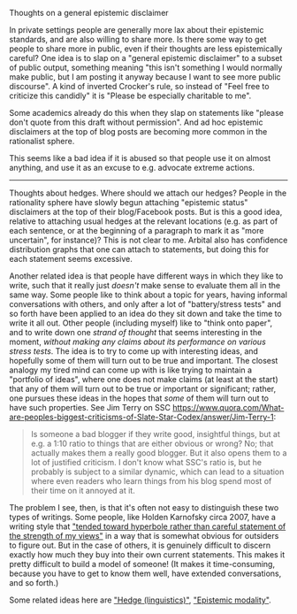 Thoughts on a general epistemic disclaimer

In private settings people are generally more lax about their epistemic
standards, and are also willing to share more. Is there some way to get people
to share more in public, even if their thoughts are less epistemically careful?
One idea is to slap on a "general epistemic disclaimer" to a subset of public
output, something meaning "this isn't something I would normally make public,
but I am posting it anyway because I want to see more public discourse". A kind
of inverted Crocker's rule, so instead of "Feel free to criticize this
candidly" it is "Please be especially charitable to me".

Some academics already do this when they slap on statements like "please don't
quote from this draft without permission". And ad hoc epistemic disclaimers at
the top of blog posts are becoming more common in the rationalist sphere.

This seems like a bad idea if it is abused so that people use it on almost
anything, and use it as an excuse to e.g. advocate extreme actions.

---

Thoughts about hedges. Where should we attach our hedges? People
in the rationality sphere have slowly begun attaching "epistemic
status" disclaimers at the top of their blog/Facebook posts. But
is this a good idea, relative to attaching usual hedges at the
relevant locations (e.g. as part of each sentence, or at the
beginning of a paragraph to mark it as "more uncertain", for
instance)? This is not clear to me. Arbital also has confidence
distribution graphs that one can attach to statements, but doing
this for each statement seems excessive.

Another related idea is that people have different ways in which
they like to write, such that it really just *doesn't* make sense
to evaluate them all in the same way. Some people like to think
about a topic for years, having informal conversations with
others, and only after a lot of "battery/stress tests" and so
forth have been applied to an idea do they sit down and take the
time to write it all out. Other people (including myself) like to
"think onto paper", and to write down one *strand of thought* that
seems interesting in the moment, *without making any claims about
its performance on various stress tests*. The idea is to try to
come up with interesting ideas, and hopefully some of them will
turn out to be true and important. The closest analogy my tired
mind can come up with is like trying to
maintain a "portfolio of ideas", where one does not make claims
(at least at the start) that any of them will turn out to be true or
important or significant; rather, one pursues these ideas in the
hopes that *some* of them will turn out to have such properties.
See Jim Terry on SSC
<https://www.quora.com/What-are-peoples-biggest-criticisms-of-Slate-Star-Codex/answer/Jim-Terry-1>:

> Is someone a bad blogger if they write good, insightful things, but at
> e.g. a 1:10 ratio to things that are either obvious or wrong? No; that
> actually makes them a really good blogger. But it also opens them to a
> lot of justified criticism. I don't know what SSC's ratio is, but he
> probably is subject to a similar dynamic, which can lead to a situation
> where even readers who learn things from his blog spend most of their
> time on it annoyed at it.

The problem I see, then, is that it's often not easy to
distinguish these two types of writings. Some people, like Holden
Karnofsky circa 2007, have a writing style that ["tended toward
hyperbole rather than careful statement of the strength of my
views"](http://effective-altruism.com/ea/17o/some_thoughts_on_public_discourse/)
in a way that is somewhat obvious for outsiders to figure out. But
in the case of others, it is genuinely difficult to discern exactly how
much they buy into their own current statements. This makes it pretty
difficult to build a model of someone! (It makes it time-consuming,
because you have to get to know them well, have extended conversations,
and so forth.)

Some related ideas here are
["Hedge (linguistics)"](https://en.wikipedia.org/wiki/Hedge_%28linguistics%29),
["Epistemic modality"](https://en.wikipedia.org/wiki/Epistemic_modality).
